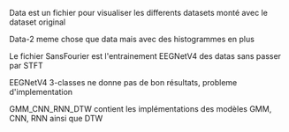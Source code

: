 Data est un fichier pour visualiser les differents datasets monté avec le dataset original


Data-2 meme chose que data mais avec des histogrammes en plus


Le fichier SansFourier est l'entrainement EEGNetV4 des datas sans passer par STFT


EEGNetV4 3-classes ne donne pas de bon résultats, probleme d'implementation

GMM_CNN_RNN_DTW contient les implémentations des modèles GMM, CNN, RNN ainsi que DTW

